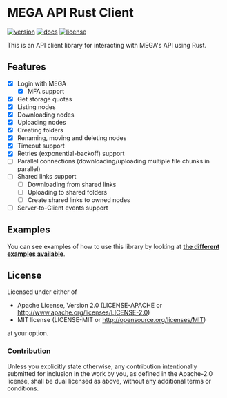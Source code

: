 MEGA API Rust Client
====================

<!-- [![CI](https://github.com/Hirevo/mega-rs/actions/workflows/ci.yaml/badge.svg)](https://github.com/Hirevo/mega-rs/actions/workflows/ci.yaml) -->
[![version](https://img.shields.io/crates/v/mega)](https://crates.io/crates/mega)
[![docs](https://docs.rs/mega/badge.svg)](https://docs.rs/mega)
[![license](https://img.shields.io/crates/l/mega)](https://github.com/Hirevo/mega-rs#license)

This is an API client library for interacting with MEGA's API using Rust.

Features
--------

- [x] Login with MEGA
  - [x] MFA support
- [x] Get storage quotas
- [x] Listing nodes
- [x] Downloading nodes
- [x] Uploading nodes
- [x] Creating folders
- [x] Renaming, moving and deleting nodes
- [x] Timeout support
- [x] Retries (exponential-backoff) support
- [ ] Parallel connections (downloading/uploading multiple file chunks in parallel)
- [ ] Shared links support
  - [ ] Downloading from shared links
  - [ ] Uploading to shared folders
  - [ ] Create shared links to owned nodes
- [ ] Server-to-Client events support

Examples
--------

You can see examples of how to use this library by looking at [**the different examples available**](https://github.com/Hirevo/mega-rs/tree/main/examples).

License
-------

Licensed under either of

- Apache License, Version 2.0 (LICENSE-APACHE or <http://www.apache.org/licenses/LICENSE-2.0>)
- MIT license (LICENSE-MIT or <http://opensource.org/licenses/MIT>)

at your option.

### Contribution

Unless you explicitly state otherwise, any contribution intentionally submitted for inclusion in the work by you, as defined in the Apache-2.0 license, shall be dual licensed as above, without any additional terms or conditions.
